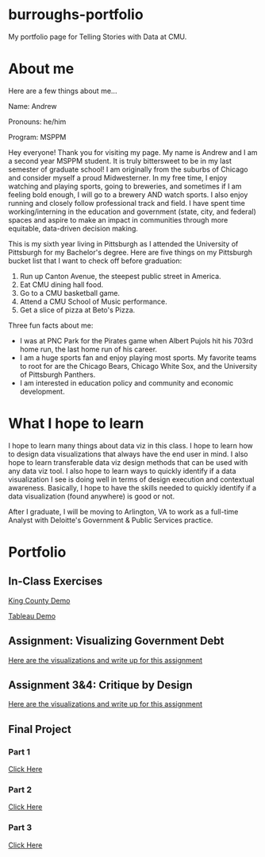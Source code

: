 # burroughs-portfolio
My portfolio page for Telling Stories with Data at CMU. 

# About me
Here are a few things about me...

Name: Andrew

Pronouns: he/him

Program: MSPPM

Hey everyone! Thank you for visiting my page. My name is Andrew and I am a second year MSPPM student. It is truly bittersweet to be in my last semester of graduate school! I am originally from the suburbs of Chicago and consider myself a proud Midwesterner. In my free time, I enjoy watching and playing sports, going to breweries, and sometimes if I am feeling bold enough, I will go to a brewery AND watch sports. I also enjoy running and closely follow professional track and field. I have spent time working/interning in the education and government (state, city, and federal) spaces and aspire to make an impact in communities through more equitable, data-driven decision making. 

This is my sixth year living in Pittsburgh as I attended the University of Pittsburgh for my Bachelor's degree. Here are five things on my Pittsburgh bucket list that I want to check off before graduation: 
1. Run up Canton Avenue, the steepest public street in America.
2. Eat CMU dining hall food. 
3. Go to a CMU basketball game.
4. Attend a CMU School of Music performance. 
5. Get a slice of pizza at Beto's Pizza. 

Three fun facts about me: 
- I was at PNC Park for the Pirates game when Albert Pujols hit his 703rd home run, the last home run of his career.
- I am a huge sports fan and enjoy playing most sports. My favorite teams to root for are the Chicago Bears, Chicago White Sox, and the University of Pittsburgh Panthers. 
- I am interested in education policy and community and economic development. 

# What I hope to learn
I hope to learn many things about data viz in this class. I hope to learn how to design data visualizations that always have the end user in mind. I also hope to learn transferable data viz design methods that can be used with any data viz tool. I also hope to learn ways to quickly identify if a data visualization I see is doing well in terms of design execution and contextual awareness. Basically, I hope to have the skills needed to quickly identify if a data visualization (found anywhere) is good or not. 

After I graduate, I will be moving to Arlington, VA to work as a full-time Analyst with Deloitte's Government & Public Services practice. 

# Portfolio

## In-Class Exercises
[King County Demo](/KingCountyDemo.md)

[Tableau Demo](/TableauDemo.MD)

## Assignment: Visualizing Government Debt
[Here are the visualizations and write up for this assignment](/dataviz2.md)

## Assignment 3&4: Critique by Design
[Here are the visualizations and write up for this assignment](/Assignment34.MD)

  
## Final Project

### Part 1
[Click Here](/final-project-part-one.md)
### Part 2
[Click Here](/final-project-part-two.md)
### Part 3
[Click Here](/final-project-part-three.md)
